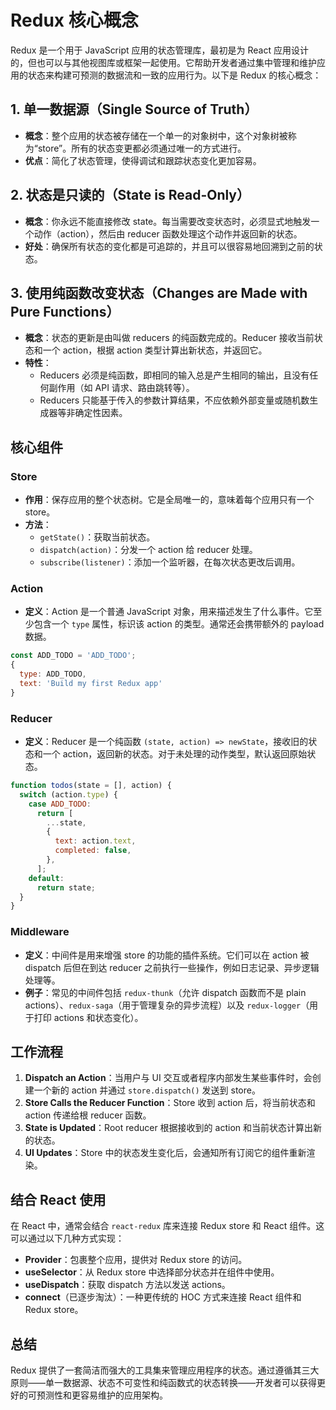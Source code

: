 # Redux 核心概念

Redux 是一个用于 JavaScript 应用的状态管理库，最初是为 React 应用设计的，但也可以与其他视图库或框架一起使用。它帮助开发者通过集中管理和维护应用的状态来构建可预测的数据流和一致的应用行为。以下是 Redux 的核心概念：

## 1. 单一数据源（Single Source of Truth）

- **概念**：整个应用的状态被存储在一个单一的对象树中，这个对象树被称为“store”。所有的状态变更都必须通过唯一的方式进行。
- **优点**：简化了状态管理，使得调试和跟踪状态变化更加容易。

## 2. 状态是只读的（State is Read-Only）

- **概念**：你永远不能直接修改 state。每当需要改变状态时，必须显式地触发一个动作（action），然后由 reducer 函数处理这个动作并返回新的状态。
- **好处**：确保所有状态的变化都是可追踪的，并且可以很容易地回溯到之前的状态。

## 3. 使用纯函数改变状态（Changes are Made with Pure Functions）

- **概念**：状态的更新是由叫做 reducers 的纯函数完成的。Reducer 接收当前状态和一个 action，根据 action 类型计算出新状态，并返回它。
- **特性**：
  - Reducers 必须是纯函数，即相同的输入总是产生相同的输出，且没有任何副作用（如 API 请求、路由跳转等）。
  - Reducers 只能基于传入的参数计算结果，不应依赖外部变量或随机数生成器等非确定性因素。

## 核心组件

### Store

- **作用**：保存应用的整个状态树。它是全局唯一的，意味着每个应用只有一个 store。
- **方法**：
  - `getState()`：获取当前状态。
  - `dispatch(action)`：分发一个 action 给 reducer 处理。
  - `subscribe(listener)`：添加一个监听器，在每次状态更改后调用。

### Action

- **定义**：Action 是一个普通 JavaScript 对象，用来描述发生了什么事件。它至少包含一个 `type` 属性，标识该 action 的类型。通常还会携带额外的 payload 数据。

```javascript
const ADD_TODO = 'ADD_TODO';
{
  type: ADD_TODO,
  text: 'Build my first Redux app'
}
```

### Reducer

- **定义**：Reducer 是一个纯函数 `(state, action) => newState`，接收旧的状态和一个 action，返回新的状态。对于未处理的动作类型，默认返回原始状态。

```javascript
function todos(state = [], action) {
  switch (action.type) {
    case ADD_TODO:
      return [
        ...state,
        {
          text: action.text,
          completed: false,
        },
      ];
    default:
      return state;
  }
}
```

### Middleware

- **定义**：中间件是用来增强 store 的功能的插件系统。它们可以在 action 被 dispatch 后但在到达 reducer 之前执行一些操作，例如日志记录、异步逻辑处理等。
- **例子**：常见的中间件包括 `redux-thunk`（允许 dispatch 函数而不是 plain actions）、`redux-saga`（用于管理复杂的异步流程）以及 `redux-logger`（用于打印 actions 和状态变化）。

## 工作流程

1. **Dispatch an Action**：当用户与 UI 交互或者程序内部发生某些事件时，会创建一个新的 action 并通过 `store.dispatch()` 发送到 store。
2. **Store Calls the Reducer Function**：Store 收到 action 后，将当前状态和 action 传递给根 reducer 函数。
3. **State is Updated**：Root reducer 根据接收到的 action 和当前状态计算出新的状态。
4. **UI Updates**：Store 中的状态发生变化后，会通知所有订阅它的组件重新渲染。

## 结合 React 使用

在 React 中，通常会结合 `react-redux` 库来连接 Redux store 和 React 组件。这可以通过以下几种方式实现：

- **Provider**：包裹整个应用，提供对 Redux store 的访问。
- **useSelector**：从 Redux store 中选择部分状态并在组件中使用。
- **useDispatch**：获取 dispatch 方法以发送 actions。
- **connect**（已逐步淘汰）：一种更传统的 HOC 方式来连接 React 组件和 Redux store。

## 总结

Redux 提供了一套简洁而强大的工具集来管理应用程序的状态。通过遵循其三大原则——单一数据源、状态不可变性和纯函数式的状态转换——开发者可以获得更好的可预测性和更容易维护的应用架构。
